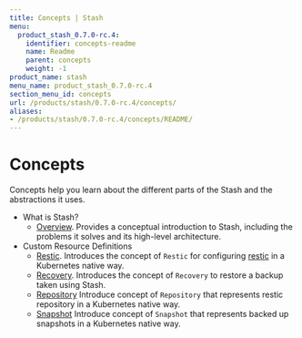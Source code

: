 ```yaml
---
title: Concepts | Stash
menu:
  product_stash_0.7.0-rc.4:
    identifier: concepts-readme
    name: Readme
    parent: concepts
    weight: -1
product_name: stash
menu_name: product_stash_0.7.0-rc.4
section_menu_id: concepts
url: /products/stash/0.7.0-rc.4/concepts/
aliases:
- /products/stash/0.7.0-rc.4/concepts/README/
---
```


# Concepts

Concepts help you learn about the different parts of the Stash and the abstractions it uses.

- What is Stash?
  - [Overview](/products/stash/0.7.0-rc.4/concepts/what-is-stash/overview). Provides a conceptual introduction to Stash, including the problems it solves and its high-level architecture.
- Custom Resource Definitions
  - [Restic](/products/stash/0.7.0-rc.4/concepts/crds/restic). Introduces the concept of `Restic` for configuring [restic](https://restic.net) in a Kubernetes native way.
  - [Recovery](/products/stash/0.7.0-rc.4/concepts/crds/recovery). Introduces the concept of `Recovery` to restore a backup taken using Stash.
  - [Repository](/products/stash/0.7.0-rc.4/concepts/crds/repository) Introduce concept of `Repository` that represents restic repository in a Kubernetes native way.
  - [Snapshot](/products/stash/0.7.0-rc.4/concepts/crds/snapshot) Introduce concept of `Snapshot` that represents backed up snapshots in a Kubernetes native way.